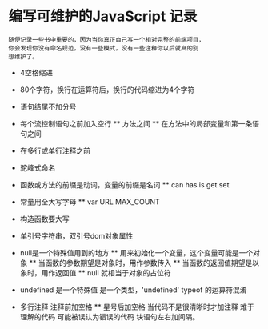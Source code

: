 编写可维护的JavaScript 记录
===============

    随便记录一些书中重要的，因为当你真正自己写一个相对完整的前端项目，
    你会发现你没有命名规范，没有一些模式，没有一些注释你以后就真的别
    想维护了。

* 4空格缩进
* 80个字符，换行在运算符后，换行的代码缩进为4个字符
* 语句结尾不加分号
* 每个流控制语句之前加入空行
** 方法之间
** 在方法中的局部变量和第一条语句之间
* 在多行或单行注释之前
* 驼峰式命名
* 函数或方法的前缀是动词，变量的前缀是名词
** can has is get set 
* 常量用全大写字母
** var URL MAX_COUNT
* 构造函数要大写
* 单引号字符串，双引号dom对象属性
* null是一个特殊值用到的地方
** 用来初始化一个变量，这个变量可能是一个对象
** 当函数的参数期望是对象时，用作参数传入
** 当函数的返回值期望是以象时，用作返回值
** null 就相当于对象的占位符
* undefined 是一个特殊值 是一个类型，'undefined' typeof 的运算符混淆

* 多行注释 注释前加空格
** 星号后加空格
当代码不是很清晰时才加注释
难于理解的代码
可能被误认为错误的代码
块语句左右加间隔。
